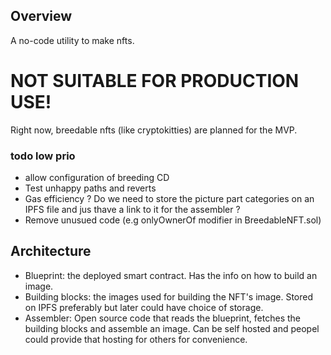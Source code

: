 ## Overview

A no-code utility to make nfts. 
# NOT SUITABLE FOR PRODUCTION USE!

Right now, breedable nfts (like cryptokitties) are planned for the MVP.

### todo low prio
- allow configuration of breeding CD
- Test unhappy paths and reverts
- Gas efficiency ? Do we need to store the picture part categories on an IPFS file and jus thave a link to it for the assembler ?
- Remove unusued code (e.g onlyOwnerOf modifier in BreedableNFT.sol)



## Architecture

- Blueprint: the deployed smart contract. Has the info on how to build an image.
- Building blocks: the images used for building the NFT's image. Stored on IPFS preferably but later could have choice of storage.
- Assembler: Open source code that reads the blueprint, fetches the building blocks and assemble an image. Can be self hosted and peopel could provide that hosting for others for convenience.
